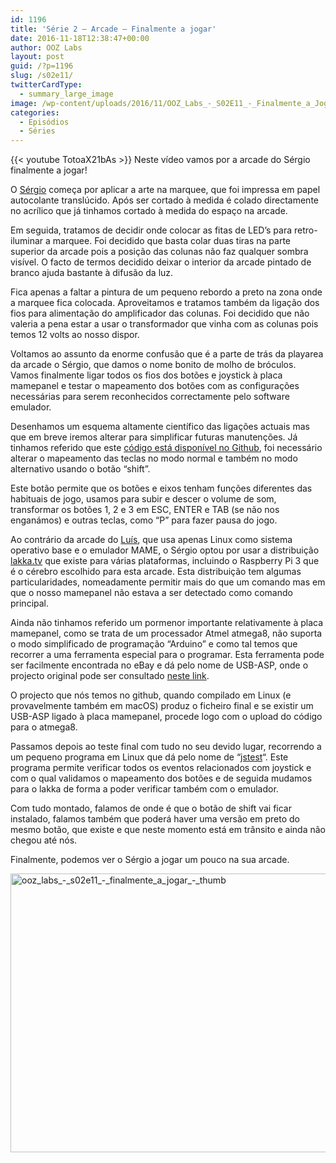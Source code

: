 ```yaml
---
id: 1196
title: 'Série 2 — Arcade — Finalmente a jogar'
date: 2016-11-18T12:38:47+00:00
author: OOZ Labs
layout: post
guid: /?p=1196
slug: /s02e11/
twitterCardType:
  - summary_large_image
image: /wp-content/uploads/2016/11/OOZ_Labs_-_S02E11_-_Finalmente_a_Jogar_-_Thumb.jpeg
categories:
  - Episódios
  - Séries
---
```


{{< youtube TotoaX21bAs >}}
Neste vídeo vamos por a arcade do Sérgio finalmente a jogar!



O [Sérgio](/series/serie-2/convidado-especial-sergio-bernardino/) começa por aplicar a arte na marquee, que foi impressa em papel autocolante translúcido. Após ser cortado à medida é colado directamente no acrílico que já tinhamos cortado à medida do espaço na arcade.

Em seguida, tratamos de decidir onde colocar as fitas de LED&#8217;s para retro-iluminar a marquee. Foi decidido que basta colar duas tiras na parte superior da arcade pois a posição das colunas não faz qualquer sombra visível. O facto de termos decidido deixar o interior da arcade pintado de branco ajuda bastante à difusão da luz.

Fica apenas a faltar a pintura de um pequeno rebordo a preto na zona onde a marquee fica colocada. Aproveitamos e tratamos também da ligação dos fios para alimentação do amplificador das colunas. Foi decidido que não valeria a pena estar a usar o transformador que vinha com as colunas pois temos 12 volts ao nosso dispor.

Voltamos ao assunto da enorme confusão que é a parte de trás da playarea da arcade o Sérgio, que damos o nome bonito de molho de bróculos. Vamos finalmente ligar todos os fios dos botões e joystick à placa mamepanel e testar o mapeamento dos botões com as configurações necessárias para serem reconhecidos correctamente pelo software emulador.

Desenhamos um esquema altamente científico das ligações actuais mas que em breve iremos alterar para simplificar futuras manutenções. Já tinhamos referido que este [código está disponível no Github](https://github.com/luisfcorreia/mamepanel), foi necessário alterar o mapeamento das teclas no modo normal e também no modo alternativo usando o botão &#8220;shift&#8221;.

Este botão permite que os botões e eixos tenham funções diferentes das habituais de jogo, usamos para subir e descer o volume de som, transformar os botões 1, 2 e 3 em ESC, ENTER e TAB (se não nos enganámos) e outras teclas, como &#8220;P&#8221; para fazer pausa do jogo.

Ao contrário da arcade do [Luís](/equipa/luis-correia/), que usa apenas Linux como sistema operativo base e o emulador MAME, o Sérgio optou por usar a distribuição [lakka.tv](http://lakka.tv) que existe para várias plataformas, incluindo o Raspberry Pi 3 que é o cérebro escolhido para esta arcade. Esta distribuição tem algumas particularidades, nomeadamente permitir mais do que um comando mas em que o nosso mamepanel não estava a ser detectado como comando principal.

Ainda não tinhamos referido um pormenor importante relativamente à placa mamepanel, como se trata de um processador Atmel atmega8, não suporta o modo simplificado de programação &#8220;Arduino&#8221; e como tal temos que recorrer a uma ferramenta especial para o programar. Esta ferramenta pode ser facilmente encontrada no eBay e dá pelo nome de USB-ASP, onde o projecto original pode ser consultado [neste link](http://www.fischl.de/usbasp/).

O projecto que nós temos no github, quando compilado em Linux (e provavelmente também em macOS) produz o ficheiro final e se existir um USB-ASP ligado à placa mamepanel, procede logo com o upload do código para o atmega8.

Passamos depois ao teste final com tudo no seu devido lugar, recorrendo a um pequeno programa em Linux que dá pelo nome de &#8220;[jstest](https://linux.die.net/man/1/jstest)&#8220;. Este programa permite verificar todos os eventos relacionados com joystick e com o qual validamos o mapeamento dos botões e de seguida mudamos para o lakka de forma a poder verificar também com o emulador.

Com tudo montado, falamos de onde é que o botão de shift vai ficar instalado, falamos também que poderá haver uma versão em preto do mesmo botão, que existe e que neste momento está em trânsito e ainda não chegou até nós.

Finalmente, podemos ver o Sérgio a jogar um pouco na sua arcade.

[<img class="aligncenter size-large wp-image-1207" src="/wp-content/uploads/2016/11/OOZ_Labs_-_S02E11_-_Finalmente_a_Jogar_-_Thumb-1024x576.jpeg" alt="ooz_labs_-_s02e11_-_finalmente_a_jogar_-_thumb" width="792" height="446" srcset="/wp-content/uploads/2016/11/OOZ_Labs_-_S02E11_-_Finalmente_a_Jogar_-_Thumb-1024x576.jpeg 1024w, /wp-content/uploads/2016/11/OOZ_Labs_-_S02E11_-_Finalmente_a_Jogar_-_Thumb-300x169.jpeg 300w, /wp-content/uploads/2016/11/OOZ_Labs_-_S02E11_-_Finalmente_a_Jogar_-_Thumb-768x432.jpeg 768w" sizes="(max-width: 792px) 100vw, 792px" />](/wp-content/uploads/2016/11/OOZ_Labs_-_S02E11_-_Finalmente_a_Jogar_-_Thumb.jpeg)